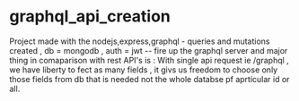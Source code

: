 # graphql_api_creation
Project made with the nodejs,express,graphql - queries and mutations created , db = mongodb , auth = jwt
-- fire up the graphql server and major thing in comaparison with rest API's is :
With single api request ie /graphql , we have liberty to fect as many fields , it givs us freedom to choose only those fields from db that is needed not the whole databse pf aprticular id or all.

